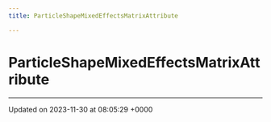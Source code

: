 ```yaml
---
title: ParticleShapeMixedEffectsMatrixAttribute

---
```


# ParticleShapeMixedEffectsMatrixAttribute





-------------------------------

Updated on 2023-11-30 at 08:05:29 +0000